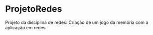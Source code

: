 # ProjetoRedes
Projeto da disciplina de redes: Criação de um jogo da memória com a aplicação em redes
